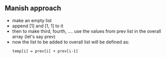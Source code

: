 ## Manish approach

- make an empty list
- append [1] and [1, 1] to it
- then to make third, fourth, .... use the values from prev list in the overall array (let's say prev)
- now the list to be added to overall list will be defined as:
  ```
  temp[i] = prev[i] + prev[i-1]
  ```
